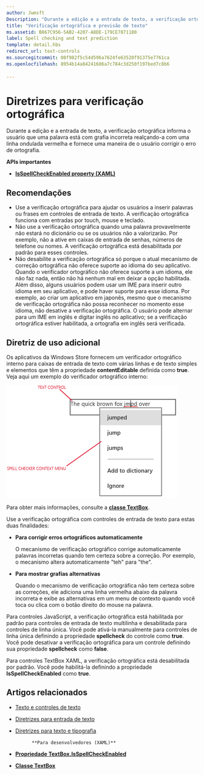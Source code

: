 ```yaml
---
author: Jwmsft
Description: "Durante a edição e a entrada de texto, a verificação ortográfica informa o usuário que uma palavra está com grafia incorreta realçando-a com uma linha ondulada vermelha e fornecendo uma maneira de o usuário corrigir o erro de ortografia."
title: "Verificação ortográfica e previsão de texto"
ms.assetid: B867C956-5AB2-4207-A8DE-179CE7871180
label: Spell checking and text prediction
template: detail.hbs
redirect_url: text-controls
ms.sourcegitcommit: 08f982f5c54d596a7624fe63528f91375e7761ca
ms.openlocfilehash: 8954b14a84241686a7c784c3d250f197bed7c8b6

---
```


# Diretrizes para verificação ortográfica

Durante a edição e a entrada de texto, a verificação ortográfica informa o usuário que uma palavra está com grafia incorreta realçando-a com uma linha ondulada vermelha e fornece uma maneira de o usuário corrigir o erro de ortografia.

**APIs importantes**

-   [**IsSpellCheckEnabled property (XAML)**](https://msdn.microsoft.com/library/windows/apps/br209688)


## <span id="checklist_section"></span><span id="CHECKLIST_SECTION"></span>Recomendações


-   Use a verificação ortográfica para ajudar os usuários a inserir palavras ou frases em controles de entrada de texto. A verificação ortográfica funciona com entradas por touch, mouse e teclado.
-   Não use a verificação ortográfica quando uma palavra provavelmente não estará no dicionário ou se os usuários não a valorizarão. Por exemplo, não a ative em caixas de entrada de senhas, números de telefone ou nomes. A verificação ortográfica está desabilitada por padrão para esses controles.
-   Não desabilite a verificação ortográfica só porque o atual mecanismo de correção ortográfica não oferece suporte ao idioma do seu aplicativo. Quando o verificador ortográfico não oferece suporte a um idioma, ele não faz nada, então não há nenhum mal em deixar a opção habilitada. Além disso, alguns usuários podem usar um IME para inserir outro idioma em seu aplicativo, e pode haver suporte para esse idioma. Por exemplo, ao criar um aplicativo em japonês, mesmo que o mecanismo de verificação ortográfica não possa reconhecer no momento esse idioma, não desative a verificação ortográfica. O usuário pode alternar para um IME em inglês e digitar inglês no aplicativo; se a verificação ortográfica estiver habilitada, a ortografia em inglês será verificada.

## <span id="Additional_usage_guidance"></span><span id="additional_usage_guidance"></span><span id="ADDITIONAL_USAGE_GUIDANCE"></span>Diretriz de uso adicional


Os aplicativos da Windows Store fornecem um verificador ortográfico interno para caixas de entrada de texto com várias linhas e de texto simples e elementos que têm a propriedade **contentEditable** definida como **true**. Veja aqui um exemplo do verificador ortográfico interno:

![o verificador ortográfico interno](images/spellchecking.png)

Para obter mais informações, consulte a [ **classe TextBox**](https://msdn.microsoft.com/library/windows/apps/br209683).

Use a verificação ortográfica com controles de entrada de texto para estas duas finalidades:

-   **Para corrigir erros ortográficos automaticamente**

    O mecanismo de verificação ortográfico corrige automaticamente palavras incorretas quando tem certeza sobre a correção. Por exemplo, o mecanismo altera automaticamente "teh" para "the".

-   **Para mostrar grafias alternativas**

    Quando o mecanismo de verificação ortográfica não tem certeza sobre as correções, ele adiciona uma linha vermelha abaixo da palavra incorreta e exibe as alternativas em um menu de contexto quando você toca ou clica com o botão direito do mouse na palavra.

Para controles JavaScript, a verificação ortográfica está habilitada por padrão para controles de entrada de texto multilinha e desabilitada para controles de linha única. Você pode ativá-la manualmente para controles de linha única definindo a propriedade **spellcheck** do controle como **true**. Você pode desativar a verificação ortográfica para um controle definindo sua propriedade **spellcheck** como **false**.

Para controles TextBox XAML, a verificação ortográfica está desabilitada por padrão. Você pode habilitá-la definindo a propriedade **IsSpellCheckEnabled** como **true**.



## <span id="related_topics"></span>Artigos relacionados

* [Texto e controles de texto](text-controls.md)
* [Diretrizes para entrada de texto](https://msdn.microsoft.com/library/windows/apps/hh750315)
* [Diretrizes para texto e tipografia](https://msdn.microsoft.com/library/windows/apps/hh700394)
            
          
            **Para desenvolvedores (XAML)**
* [**Propriedade TextBox.IsSpellCheckEnabled**](https://msdn.microsoft.com/library/windows/apps/br209688)
* [**Classe TextBox**](https://msdn.microsoft.com/library/windows/apps/br209683)

 







<!--HONumber=Jun16_HO4-->


